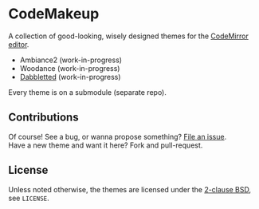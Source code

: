# CodeMakeup

A collection of good-looking, wisely designed themes for the [CodeMirror editor](http://codemirror.net).

 * Ambiance2 (work-in-progress)
 * Woodance (work-in-progress)
 * [Dabbletted](https://github.com/jmendeth/CodeMakeup-dabbletted) (work-in-progress)

Every theme is on a submodule (separate repo).

## Contributions

Of course! See a bug, or wanna propose something? [File an issue](https://github.com/jmendeth/CodeMakeup/issues/new).  
Have a new theme and want it here? Fork and pull-request.

## License

Unless noted otherwise, the themes are licensed under the [2-clause BSD](http://opensource.org/licenses/bsd-license), see `LICENSE`.
